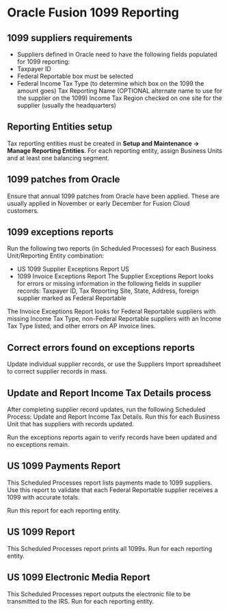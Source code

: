 # Oracle Fusion 1099 Reporting

## 1099 suppliers requirements

* Suppliers defined in Oracle need to have the following fields populated for 1099 reporting:
* Taxpayer ID
* Federal Reportable box must be selected
* Federal Income Tax Type (to determine which box on the 1099 the amount goes) Tax Reporting Name (OPTIONAL alternate name to use for the supplier on the 1099) Income Tax Region checked on one site for the supplier (usually the headquarters)

## Reporting Entities setup

Tax reporting entities must be created in **Setup and Maintenance -> Manage Reporting Entities**. For each reporting entity, assign Business Units and at least one balancing segment.

## 1099 patches from Oracle
Ensure that annual 1099 patches from Oracle have been applied. These are usually applied in November or early December for Fusion Cloud customers.

## 1099 exceptions reports

Run the following two reports (in Scheduled Processes) for each Business Unit/Reporting Entity combination:

* US 1099 Supplier Exceptions Report US 
* 1099 Invoice Exceptions Report
The Supplier Exceptions Report looks for errors or missing information in the following fields in supplier records: Taxpayer ID, Tax Reporting Site, State, Address, foreign supplier marked as Federal Reportable

The Invoice Exceptions Report looks for Federal Reportable suppliers with missing Income Tax Type, non-Federal Reportable suppliers with an Income Tax Type listed, and other errors on AP invoice lines.

## Correct errors found on exceptions reports
Update individual supplier records, or use the Suppliers Import spreadsheet to correct supplier records in mass.

## Update and Report Income Tax Details process

After completing supplier record updates, run the following Scheduled Process: Update and Report Income Tax Details. Run this for each Business Unit that has suppliers with records updated.

Run the exceptions reports again to verify records have been updated and no exceptions remain.

## US 1099 Payments Report

This Scheduled Processes report lists payments made to 1099 suppliers. Use this report to validate that each Federal Reportable supplier receives a 1099 with accurate totals.

Run this report for each reporting entity.

## US 1099 Report

This Scheduled Processes report prints all 1099s. Run for each reporting entity.

## US 1099 Electronic Media Report

This Scheduled Processes report outputs the electronic file to be transmitted to the IRS. Run for each reporting entity.
